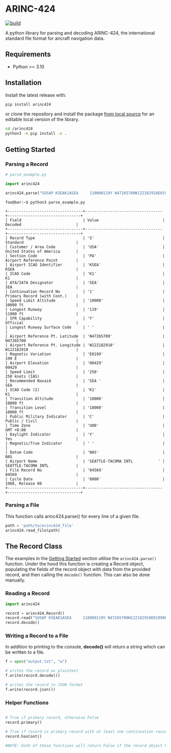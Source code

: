 # ARINC-424

[![build](https://github.com/jack-laverty/arinc424/actions/workflows/build.yml/badge.svg)](https://github.com/jack-laverty/arinc424/actions/workflows/build.yml)


A python library for parsing and decoding ARINC-424, the international standard file format for aircraft navigation data.

## Requirements
* Python >= 3.10

## Installation

Install the latest release with:
```bash
pip install arinc424
```

or clone the repository and install the package [from local source](https://packaging.python.org/en/latest/tutorials/installing-packages/#installing-from-a-local-src-tree)
for an editable local version of the library.
```bash
cd /arinc424
python3 -m pip install -e .
```

## Getting Started

### Parsing a Record

```Python
# parse_example.py

import arinc424

arinc424.parse("SUSAP KSEAK1ASEA     110000119Y N47265700W122182910E019900429250SEA K11800018000CU00Y NAS    SEATTLE-TACOMA INTL           045698808")
```

```console
foo@bar:~$ python3 parse_example.py

+---------------------------------+----------------------------------+--------------------------------+
| Field                           | Value                            | Decoded                        |
+---------------------------------+----------------------------------+--------------------------------+
| Record Type                     | 'S'                              | Standard                       |
| Customer / Area Code            | 'USA'                            | United States of America       |
| Section Code                    | 'PA'                             | Airport Reference Point        |
| Airport ICAO Identifier         | 'KSEA'                           | KSEA                           |
| ICAO Code                       | 'K1'                             | K1                             |
| ATA/IATA Designator             | 'SEA'                            | SEA                            |
| Continuation Record No          | '1'                              | Primary Record (with Cont.)    |
| Speed Limit Altitude            | '10000'                          | 10000 ft                       |
| Longest Runway                  | '119'                            | 11900 ft                       |
| IFR Capability                  | 'Y'                              | Official                       |
| Longest Runway Surface Code     | ' '                              |                                |
| Airport Reference Pt. Latitude  | 'N47265700'                      | N47265700                      |
| Airport Reference Pt. Longitude | 'W122182910'                     | W122182910                     |
| Magnetic Variation              | 'E0199'                          | 199 E                          |
| Airport Elevation               | '00429'                          | 00429                          |
| Speed Limit                     | '250'                            | 250 knots (IAS)                |
| Recommended Navaid              | 'SEA '                           | SEA                            |
| ICAO Code (2)                   | 'K1'                             | K1                             |
| Transition Altitude             | '18000'                          | 18000 ft                       |
| Transition Level                | '18000'                          | 18000 ft                       |
| Public Military Indicator       | 'C'                              | Public / Civil                 |
| Time Zone                       | 'U00'                            | GMT +8:00                      |
| Daylight Indicator              | 'Y'                              | Yes                            |
| Magnetic/True Indicator         | ' '                              |                                |
| Datum Code                      | 'NAS'                            | NAS                            |
| Airport Name                    | 'SEATTLE-TACOMA INTL           ' | SEATTLE-TACOMA INTL            |
| File Record No                  | '04569'                          | 04569                          |
| Cycle Date                      | '8808'                           | 1988, Release 08               |
+---------------------------------+----------------------------------+--------------------------------+
```

### Parsing a File

This function calls arinc424.parse() for every line of a given file.

```Python
path = 'path/to/arinc424_file'
arinc424.read_file(path)
```

## The Record Class

The examples in the [Getting Started](#getting-started) section utilise the ```arinc424.parse()``` function. Under the hood this function is creating a Record object, populating the fields of the record object with data from the provided record, and then calling the ```decode()``` function. This can also be done manually.

### Reading a Record

```Python
import arinc424

record = arinc424.Record()
record.read("SUSAP KSEAK1ASEA     110000119Y N47265700W122182910E019900429250SEA K11800018000CU00Y NAS    SEATTLE-TACOMA INTL           045698808")
record.decode()
```

### Writing a Record to a File

In addition to printing to the console, **decode()** will return a string which can be written to a file.

```Python
f = open("output.txt", "w")

# writes the record as plaintext
f.write(record.decode())

# writes the record in JSON format
f.write(record.json())

```

### Helper Functions

```Python

# True if primary record, otherwise False
record.primary()

# True if record is primary record with at least one continuation record to follow, otherwise False
record.hasCont()

#NOTE: both of these functions will return False if the record object has not been initialised with ARINC-424 data

```
